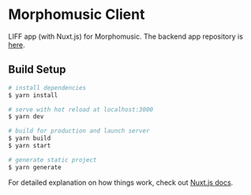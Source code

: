 # Morphomusic Client

LIFF app (with Nuxt.js) for Morphomusic.
The backend app repository is [here](https://github.com/Taito-Code/MorphoMusicBackend).

## Build Setup

```bash
# install dependencies
$ yarn install

# serve with hot reload at localhost:3000
$ yarn dev

# build for production and launch server
$ yarn build
$ yarn start

# generate static project
$ yarn generate
```

For detailed explanation on how things work, check out [Nuxt.js docs](https://nuxtjs.org).
